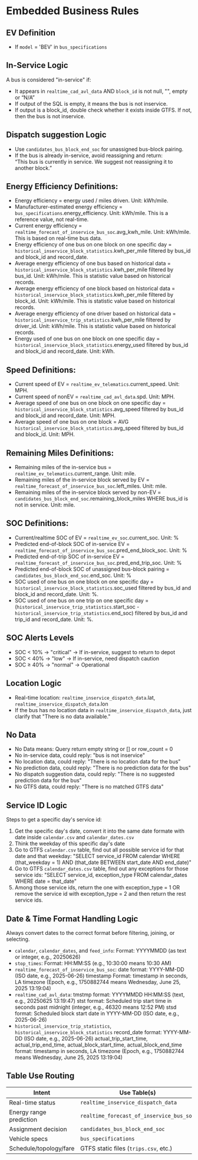 # Embedded Business Rules

## EV Definition
- If `model` = 'BEV' in `bus_specifications`

## In-Service Logic
A bus is considered "in-service" if:
- It appears in `realtime_cad_avl_data` AND `block_id` is not null, "", empty or “N/A”
- If output of the SQL is empty, it means the bus is not inservice. 
- If output is a block_id, double check whether it exists inside GTFS. If not, then the bus is not inservice. 

## Dispatch suggestion Logic
- Use `candidates_bus_block_end_soc` for unassigned bus-block pairing.
- If the bus is already in-service, avoid reassigning and return:  
  “This bus is currently in service. We suggest not reassigning it to another block.”

## Energy Efficiency Definitions:
- Energy efficiency = energy used / miles driven. Unit: kWh/mile. 
- Manufacturer-estimated energy efficiency = `bus_specifications`.energy_efficiency. Unit: kWh/mile. This is a reference value, not real-time.
- Current energy efficiency = `realtime_forecast_of_inservice_bus_soc`.avg_kwh_mile. Unit: kWh/mile. This is based on real-time bus data.
- Energy efficiency of one bus on one block on one specific day = `historical_inservice_block_statistics`.kwh_per_mile filtered by bus_id and block_id and record_date.
- Average energy efficiency of one bus based on historical data = `historical_inservice_block_statistics`.kwh_per_mile filtered by bus_id. Unit: kWh/mile. This is statistic value based on historical records.
- Average energy efficiency of one block based on historical data = `historical_inservice_block_statistics`.kwh_per_mile filtered by block_id. Unit: kWh/mile. This is statistic value based on historical records.
- Average energy efficiency of one driver based on historical data = `historical_inservice_trip_statistics`.kwh_per_mile filtered by driver_id. Unit: kWh/mile. This is statistic value based on historical records.
- Energy used of one bus on one block on one specific day = `historical_inservice_block_statistics`.energy_used filtered by bus_id and block_id and record_date. Unit: kWh.

## Speed Definitions:
- Current speed of EV = `realtime_ev_telematics`.current_speed. Unit: MPH.
- Current speed of nonEV = `realtime_cad_avl_data`.spd. Unit: MPH.
- Average speed of one bus on one block on one specific day = `historical_inservice_block_statistics`.avg_speed filtered by bus_id and block_id and record_date. Unit: MPH. 
- Average speed of one bus on one block = AVG `historical_inservice_block_statistics`.avg_speed filtered by bus_id and block_id. Unit: MPH. 

## Remaining Miles Definitions:
- Remaining miles of the in-service bus = `realtime_ev_telematics`.current_range. Unit: mile. 
- Remaining miles of the in-service block served by EV = `realtime_forecast_of_inservice_bus_soc`.left_miles. Unit: mile.
- Remaining miles of the in-service block served by non-EV = `candidates_bus_block_end_soc`.remaining_block_miles WHERE bus_id is not in service. Unit: mile.

## SOC Definitions:
- Current/realtime SOC of EV = `realtime_ev_soc`.current_soc. Unit: %
- Predicted end-of-block SOC of in-service EV = `realtime_forecast_of_inservice_bus_soc`.pred_end_block_soc. Unit: %
- Predicted end-of-trip SOC of in-service EV = `realtime_forecast_of_inservice_bus_soc`.pred_end_trip_soc. Unit: %
- Predicted end-of-block SOC of unassigned bus-block pairing = `candidates_bus_block_end_soc`.end_soc. Unit: %
- SOC used of one bus on one block on one specific day = `historical_inservice_block_statistics`.soc_used filtered by bus_id and block_id and record_date. Unit: %.
- SOC used of one bus on one trip on one specific day = (`historical_inservice_trip_statistics`.start_soc - `historical_inservice_trip_statistics`.end_soc) filtered by bus_id and trip_id and record_date. Unit: %.

## SOC Alerts Levels
- SOC < 10% → "critical" → If in-service, suggest to return to depot
- SOC < 40% → "low" → If in-service, need dispatch caution
- SOC ≥ 40% → "normal" → Operational

## Location Logic
- Real-time location: `realtime_inservice_dispatch_data`.lat, `realtime_inservice_dispatch_data`.lon
- If the bus has no location data in `realtime_inservice_dispatch_data`, just clarify that "There is no data available."

## No Data
- No Data means: Query return empty string or [] or row_count = 0
- No in-service data, could reply: "bus is not inservice"
- No location data, could reply: "There is no location data for the bus"
- No prediction data, could reply: "There is no prediction data for the bus"
- No dispatch suggestion data, could reply: "There is no suggested prediction data for the bus"
- No GTFS data, could reply: "There is no matched GTFS data"

## Service ID Logic
Steps to get a specific day's service id:
1. Get the specific day's date, convert it into the same date formate with date inside `calendar.csv` and `calendar_dates.csv`
2. Think the weekday of this specific day's date
3. Go to GTFS `calendar.csv` table, find out all possible service id for that date and that weekday: "SELECT service_id FROM calendar WHERE (that_weekday = 1) AND (that_date BETWEEN start_date AND end_date)"
4. Go to GTFS `calendar_dates.csv` table, find out any exceptions for those service ids: "SELECT service_id, exception_type FROM calendar_dates WHERE date = that_date"
5. Among those service ids, return the one with exception_type = 1 OR remove the service id with exception_type = 2 and then return the rest service ids. 

## Date & Time Format Handling Logic
Always convert dates to the correct format before filtering, joining, or selecting.
- `calendar`, `calendar_dates`, and `feed_info`: 
  Format: YYYYMMDD (as text or integer, e.g., 20250626)
- `stop_times`:
  Format: HH:MM:SS (e.g., 10:30:00 means 10:30 AM)
- `realtime_forecast_of_inservice_bus_soc`:
  date format: YYYY-MM-DD (ISO date, e.g., 2025-06-26)
  timestamp Format: timestamp in seconds, LA timezone (Epoch, e.g., 1750882744 means Wednesday, June 25, 2025 13:19:04)
- `realtime_cad_avl_data`:
  tmstmp format: YYYYMMDD HH:MM:SS (text, e.g., 20250625 13:19:47)
  stst format: Scheduled trip start time in seconds past midnight (integer, e.g., 46320 means 12:52 PM)
  stsd format: Scheduled block start date in YYYY-MM-DD (ISO date, e.g., 2025-06-26)
- `historical_inservice_trip_statistics`, `historical_inservice_block_statistics`
  record_date format: YYYY-MM-DD (ISO date, e.g., 2025-06-26)
  actual_trip_start_time, actual_trip_end_time, actual_block_start_time, actual_block_end_time format: timestamp in seconds, LA timezone (Epoch, e.g., 1750882744 means Wednesday, June 25, 2025 13:19:04)


## Table Use Routing

| Intent                     | Use Table(s)                                |
|---------------------------|----------------------------------------------|
| Real-time status          | `realtime_inservice_dispatch_data`           |
| Energy range prediction   | `realtime_forecast_of_inservice_bus_soc`        |
| Assignment decision       | `candidates_bus_block_end_soc`               |
| Vehicle specs             | `bus_specifications`                         |
| Schedule/topology/fare    | GTFS static files (`trips.csv`, etc.)        |
